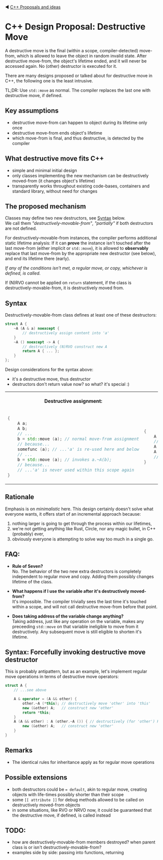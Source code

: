 ﻿:arrow_backward: [C++ Proposals and ideas](README.md)

# C++ Design Proposal: Destructive Move

A destructive move is the final (within a scope, compiler-detected) move-from, which is allowed to leave the object in random invalid state.
After destructive move-from, the object's lifetime ended, and it will never be accessed again.
No (other) destructor is executed for it.

There are many designs proposed or talked about for destructive move in C++, the following one is the least intrusive.

TL;DR: Use `std::move` as normal. The compiler replaces the last one with destructive move, if defined.

## Key assumptions

* destructive move-from can happen to object during its lifetime only once
* destructive move-from ends object's lifetime
* which move-from is final, and thus destructive, is detected by the compiler

## What destructive move fits C++

* simple and minimal initial design
* only classes implementing the new mechanism can be destructively moved-from (it changes object's lifetime)
* transparently works throughout existing code-bases, containers and standard library, without need for changes

## The proposed mechanism

Classes may define two new destructors, see [Syntax](#Syntax) below.  
We call them *"destructively-movable-from"*, *"partially"* if both destructors are not defined.

For destructively-movable-from instances, the compiler performs additional static lifetime analysis:
If it can **prove** the instance isn't touched after the last move-from (either implicit or `std::move`),
it is allowed to **observably** replace that last move-from by the appropriate new destructor (see below),
and end its lifetime there (early).

*If any of the conditions isn't met, a regular move, or copy, whichever is defined, is called.*

If (N)RVO cannot be applied on `return` statement, if the class is destructively-movable-from, it is destructively moved from.

## Syntax
Destructively-movable-from class defines at least one of these destructors:

```cpp
struct A {
    ~A (A & a) noexcept {
        // destructively assign content into 'a'
    }
    ~A () noexcept -> A {
        // destructively (N)RVO construct new A
        return A { ... };
    }
};
```

Design considerations for the syntax above:

* it's a destructive move, thus destructor
* destructors don't return value now? so what? it's special :)

<table>
<tr>
<th><p>Destructive assignment:</p></th>
<th><p>Destructive initialization:</p></th>
</tr>
<tr>
<td>

```cpp
{
    A a;
    A b;
    // ...
    b = std::move (a); // normal move-from assignment
    // because...
    somefunc (a); // ...'a' is re-used here and below
    // ...
    b = std::move (a); // invokes a.~A(b);
    // because...
    // ...'a' is never used within this scope again
}
```

</td>
<td>

```cpp
{
    A a;
    // ...
    A b (std::move (a)); // normal move-from constructor
    A c (std::move (a)); // the a's dtor (N)RVO-constructs 'c'
    // ... because 'a' is never used within this scope again
}
```

</td>
</tr>
</table>

## Rationale

Emphasis is on *minimalistic* here. This design certainly doesn't solve what everyone wants, it offers start of an incremental approach because:
1. nothing larger is going to get through the process within our lifetimes,
2. we're not getting anything like Rust, Circle, nor any magic bullet, in C++ (probably) ever,
3. obviously everyone is attempting to solve way too much in a single go.

## FAQ:
* **Rule of Seven?**  
  No. The behavior of the two new extra destructors is completely independent to regular move and copy. Adding them possibly changes lifetime of the class.

* **What happens if I use the variable after it's destructively moved-from?**  
  It's impossible. The compiler trivially sees the last time it's touched within a scope, and will not call destructive move-from before that point.

* **Does taking address of the variable change anything?**  
  Taking address, just like any operation on the variable, makes any preceeding `std::move` on that variable ineligible to move from it destructively.
  Any subsequent move is still eligible to shorten it's lifetime.

## Syntax: Forcefully invoking destructive move destructor
This is probably antipattern, but as an example, let's implement regular move operations in terms of destructive move operators:

```cpp
struct A {
    // ...see above

    A & operator = (A && other) {
        other.~A (*this); // destructively move 'other' into 'this'
        new (&other) A;   // construct new 'other'
        return *this;
    }
    A (A && other) : A (other.~A ()) { // destructively (for 'other') RVO-construct this A
        new (&other) A;   // construct new 'other'
    }
}
```

## Remarks
* The identical rules for inheritance apply as for regular move operations

## Possible extensions
* both destructors could be `= default`, akin to regular move, creating objects with life-times possibly shorter than their scope
* some `[[ attribute ]]` for debug methods allowed to be called on destructively moved-from objects
* in some situations, like RVO or NRVO now, it could be guaranteed that the destructive move, if defined, is called instead

## TODO:
* how are destructively-movable-from members destroyed? when parent class is or isn't destructively-movable-from?
* examples side by side: passing into functions, returning

